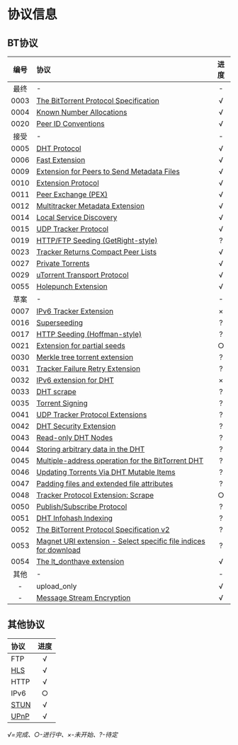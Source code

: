 # 协议信息

## BT协议

|编号|协议|进度|
|:--:|:--|:--:|
|最终|-|-|
|0003|[The BitTorrent Protocol Specification](http://www.bittorrent.org/beps/bep_0003.html)|√|
|0004|[Known Number Allocations](http://www.bittorrent.org/beps/bep_0004.html)|√|
|0020|[Peer ID Conventions](http://www.bittorrent.org/beps/bep_0020.html)|√|
|接受|-|-|
|0005|[DHT Protocol](http://www.bittorrent.org/beps/bep_0005.html)|√|
|0006|[Fast Extension](http://www.bittorrent.org/beps/bep_0006.html)|√|
|0009|[Extension for Peers to Send Metadata Files](http://www.bittorrent.org/beps/bep_0009.html)|√|
|0010|[Extension Protocol](http://www.bittorrent.org/beps/bep_0010.html)|√|
|0011|[Peer Exchange (PEX)](http://www.bittorrent.org/beps/bep_0011.html)|√|
|0012|[Multitracker Metadata Extension](http://www.bittorrent.org/beps/bep_0012.html)|√|
|0014|[Local Service Discovery](http://www.bittorrent.org/beps/bep_0014.html)|√|
|0015|[UDP Tracker Protocol](http://www.bittorrent.org/beps/bep_0015.html)|√|
|0019|[HTTP/FTP Seeding (GetRight-style)](http://www.bittorrent.org/beps/bep_0019.html)|?|
|0023|[Tracker Returns Compact Peer Lists](http://www.bittorrent.org/beps/bep_0023.html)|√|
|0027|[Private Torrents](http://www.bittorrent.org/beps/bep_0027.html)|√|
|0029|[uTorrent Transport Protocol](http://www.bittorrent.org/beps/bep_0029.html)|√|
|0055|[Holepunch Extension](http://www.bittorrent.org/beps/bep_0055.html)|√|
|草案|-|-|
|0007|[IPv6 Tracker Extension](http://www.bittorrent.org/beps/bep_0007.html)|×|
|0016|[Superseeding](http://www.bittorrent.org/beps/bep_0016.html)|?|
|0017|[HTTP Seeding (Hoffman-style)](http://www.bittorrent.org/beps/bep_0017.html)|?|
|0021|[Extension for partial seeds](http://www.bittorrent.org/beps/bep_0021.html)|○|
|0030|[Merkle tree torrent extension](http://www.bittorrent.org/beps/bep_0030.html)|?|
|0031|[Tracker Failure Retry Extension](http://www.bittorrent.org/beps/bep_0031.html)|?|
|0032|[IPv6 extension for DHT](http://www.bittorrent.org/beps/bep_0032.html)|×|
|0033|[DHT scrape](http://www.bittorrent.org/beps/bep_0033.html)|?|
|0035|[Torrent Signing](http://www.bittorrent.org/beps/bep_0035.html)|?|
|0041|[UDP Tracker Protocol Extensions](http://www.bittorrent.org/beps/bep_0041.html)|?|
|0042|[DHT Security Extension](http://www.bittorrent.org/beps/bep_0042.html)|?|
|0043|[Read-only DHT Nodes](http://www.bittorrent.org/beps/bep_0043.html)|?|
|0044|[Storing arbitrary data in the DHT](http://www.bittorrent.org/beps/bep_0044.html)|?|
|0045|[Multiple-address operation for the BitTorrent DHT](http://www.bittorrent.org/beps/bep_0045.html)|?|
|0046|[Updating Torrents Via DHT Mutable Items](http://www.bittorrent.org/beps/bep_0046.html)|?|
|0047|[Padding files and extended file attributes](http://www.bittorrent.org/beps/bep_0047.html)|?|
|0048|[Tracker Protocol Extension: Scrape](http://www.bittorrent.org/beps/bep_0048.html)|○|
|0050|[Publish/Subscribe Protocol](http://www.bittorrent.org/beps/bep_0050.html)|?|
|0051|[DHT Infohash Indexing](http://www.bittorrent.org/beps/bep_0051.html)|?|
|0052|[The BitTorrent Protocol Specification v2](http://www.bittorrent.org/beps/bep_0052.html)|?|
|0053|[Magnet URI extension - Select specific file indices for download](http://www.bittorrent.org/beps/bep_0053.html)|?|
|0054|[The lt_donthave extension](http://www.bittorrent.org/beps/bep_0054.html)|√|
|其他|-|-|
|-|upload_only|√|
|-|[Message Stream Encryption](https://wiki.vuze.com/w/Message_Stream_Encryption)|√|

## 其他协议

|协议|进度|
|:--|:--:|
|FTP|√|
|[HLS](https://tools.ietf.org/html/rfc8216)|√|
|HTTP|√|
|IPv6|○|
|[STUN](https://www.rfc-editor.org/rfc/rfc5389.txt)|√|
|[UPnP](http://upnp.org/specs/arch/UPnP-arch-DeviceArchitecture-v1.0.pdf)|√|

*√=完成、○-进行中、×-未开始、?-待定*
